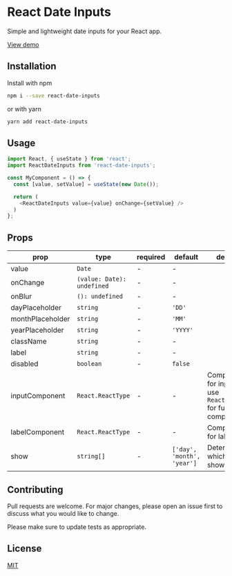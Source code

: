 # React Date Inputs

Simple and lightweight date inputs for your React app.

[View demo](https://massierc.github.io/react-date-inputs/)

## Installation

Install with npm

```bash
npm i --save react-date-inputs
```

or with yarn

```bash
yarn add react-date-inputs
```

## Usage

```javascript
import React, { useState } from 'react';
import ReactDateInputs from 'react-date-inputs';

const MyComponent = () => {
  const [value, setValue] = useState(new Date());

  return (
    <ReactDateInputs value={value} onChange={setValue} />
  )
};
```

## Props

prop | type | required | default | description
|-|-|-|-|-|
value | `Date` | - | - |
onChange | `(value: Date): undefined` | - | - |
onBlur | `(): undefined` | - | - |
dayPlaceholder | `string` | - | `'DD'` |
monthPlaceholder | `string` | - | `'MM'` |
yearPlaceholder | `string` | - | `'YYYY'` |
className | `string` | - | - |
label | `string` | - | - |
disabled | `boolean` | - | `false` | 
inputComponent | `React.ReactType` | - | - | Component used for inputs. Must use `React.forwardRef` for functional components
labelComponent | `React.ReactType` | - | - | Component used for label
show | `string[]` | - | `['day', 'month', 'year']` | Determines which inputs to show



## Contributing
Pull requests are welcome. For major changes, please open an issue first to discuss what you would like to change.

Please make sure to update tests as appropriate.

## License
[MIT](https://choosealicense.com/licenses/mit/)
